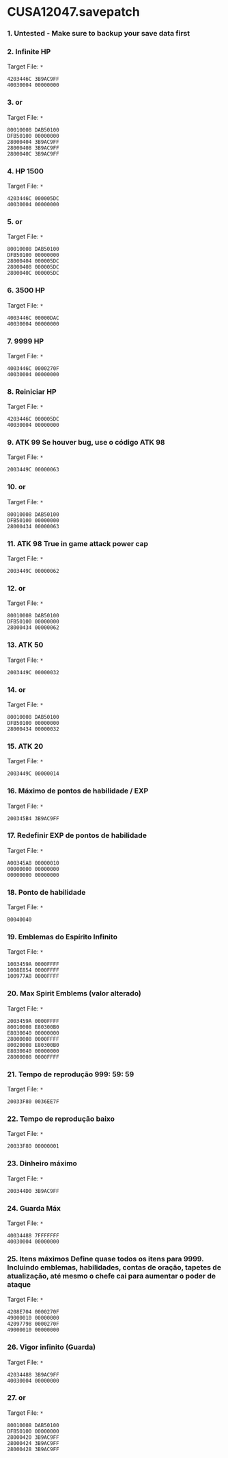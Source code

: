 # CUSA12047.savepatch

### 1. Untested - Make sure to backup your save data first
### 2. Infinite HP

Target File: `*`

```
4203446C 3B9AC9FF
40030004 00000000
```

### 3. or

Target File: `*`

```
80010008 DAB50100
DFB50100 00000000
28000404 3B9AC9FF
28000408 3B9AC9FF
2800040C 3B9AC9FF
```

### 4. HP 1500

Target File: `*`

```
4203446C 000005DC
40030004 00000000
```

### 5. or

Target File: `*`

```
80010008 DAB50100
DFB50100 00000000
28000404 000005DC
28000408 000005DC
2800040C 000005DC
```

### 6. 3500 HP

Target File: `*`

```
4003446C 00000DAC
40030004 00000000
```

### 7. 9999 HP

Target File: `*`

```
4003446C 0000270F
40030004 00000000
```

### 8. Reiniciar HP

Target File: `*`

```
4203446C 000005DC
40030004 00000000
```

### 9. ATK 99 Se houver bug, use o código ATK 98

Target File: `*`

```
2003449C 00000063
```

### 10. or

Target File: `*`

```
80010008 DAB50100
DFB50100 00000000
28000434 00000063
```

### 11. ATK 98 True in game attack power cap

Target File: `*`

```
2003449C 00000062
```

### 12. or

Target File: `*`

```
80010008 DAB50100
DFB50100 00000000
28000434 00000062
```

### 13. ATK 50

Target File: `*`

```
2003449C 00000032
```

### 14. or

Target File: `*`

```
80010008 DAB50100
DFB50100 00000000
28000434 00000032
```

### 15. ATK 20

Target File: `*`

```
2003449C 00000014
```

### 16. Máximo de pontos de habilidade / EXP

Target File: `*`

```
200345B4 3B9AC9FF
```

### 17. Redefinir EXP de pontos de habilidade

Target File: `*`

```
A00345A8 00000010
00000000 00000000
00000000 00000000
```

### 18. Ponto de habilidade

Target File: `*`

```
B0040040
```

### 19. Emblemas do Espírito Infinito

Target File: `*`

```
1003459A 0000FFFF
1008E854 0000FFFF
100977A8 0000FFFF
```

### 20. Max Spirit Emblems (valor alterado)

Target File: `*`

```
2003459A 0000FFFF
80010008 E80300B0
E8030040 00000000
28000008 0000FFFF
80020008 E80300B0
E8030040 00000000
28000008 0000FFFF
```

### 21. Tempo de reprodução 999: 59: 59

Target File: `*`

```
20033F80 0036EE7F
```

### 22. Tempo de reprodução baixo

Target File: `*`

```
20033F80 00000001
```

### 23. Dinheiro máximo

Target File: `*`

```
200344D0 3B9AC9FF
```

### 24. Guarda Máx

Target File: `*`

```
40034488 7FFFFFFF
40030004 00000000
```

### 25. Itens máximos Define quase todos os itens para 9999. Incluindo emblemas, habilidades, contas de oração, tapetes de atualização, até mesmo o chefe cai para aumentar o poder de ataque

Target File: `*`

```
4208E704 0000270F
49000010 00000000
42097798 0000270F
49000010 00000000
```

### 26. Vigor infinito (Guarda)

Target File: `*`

```
42034488 3B9AC9FF
40030004 00000000
```

### 27. or

Target File: `*`

```
80010008 DAB50100
DFB50100 00000000
28000420 3B9AC9FF
28000424 3B9AC9FF
28000428 3B9AC9FF
```

